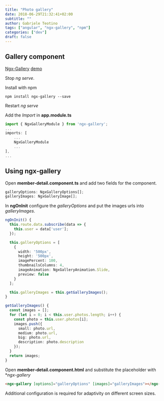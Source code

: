 ```yaml
---
title: "Photo gallery"
date: 2018-06-29T21:32:41+02:00
subtitle: ""
author: Gabriele Teotino
tags: ["angular", "ngx-gallery", "npm"]
categories: ["dev"]
draft: false
---
```


<!--more-->

## Gallery component

[Ngx-Gallery](https://github.com/lukasz-galka/ngx-gallery) [demo](https://lukasz-galka.github.io/ngx-gallery-demo/)

Stop *ng serve*.

Install with npm

```shell
npm install ngx-gallery --save
```

Restart *ng serve*

Add the *Import* in **app.module.ts**

```typescript
import { NgxGalleryModule } from 'ngx-gallery';
...
imports: [
    ...
    NgxGalleryModule
    ...
],
...
```

## Using ngx-gallery

Open **member-detail.component.ts** and add two fields for the component.

```typescript
galleryOptions: NgxGalleryOptions[];
galleryImages: NgxGalleryImage[];
```

In **ngOnInit** configure the *galleryOptions* and put the images urls into *galleryImages*.

```typescript
ngOnInit() {
  this.route.data.subscribe(data => {
    this.user = data['user'];
  });

  this.galleryOptions = [
    {
      width: '500px',
      height: '500px',
      imagePercent: 100,
      thumbnailsColumns: 4,
      imageAnimation: NgxGalleryAnimation.Slide,
      preview: false
    }
  ];

  this.galleryImages = this.getGalleryImages();
}

getGalleryImages() {
  const images = [];
  for (let i = 0; i < this.user.photos.length; i++) {
    const photo = this.user.photos[i];
    images.push({
      small: photo.url,
      medium: photo.url,
      big: photo.url,
      description: photo.description
    });
  }
  return images;
}
```

Open **member-detail.component.html** and substitute the placeholder with **ngx-gallery*

```html
<ngx-gallery [options]="galleryOptions" [images]="galleryImages"></ngx-gallery>
```

Additional configuration is required for adaptivity on different screen sizes.
